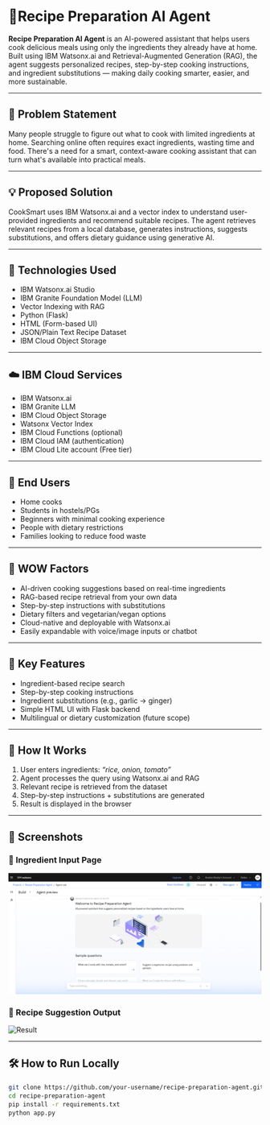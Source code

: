 # 🍳Recipe Preparation AI Agent

**Recipe Preparation AI Agent** is an AI-powered assistant that helps users cook delicious meals using only the ingredients they already have at home. Built using IBM Watsonx.ai and Retrieval-Augmented Generation (RAG), the agent suggests personalized recipes, step-by-step cooking instructions, and ingredient substitutions — making daily cooking smarter, easier, and more sustainable.

---

## 🧩 Problem Statement

Many people struggle to figure out what to cook with limited ingredients at home. Searching online often requires exact ingredients, wasting time and food. There's a need for a smart, context-aware cooking assistant that can turn what's available into practical meals.

---

## 💡 Proposed Solution

CookSmart uses IBM Watsonx.ai and a vector index to understand user-provided ingredients and recommend suitable recipes. The agent retrieves relevant recipes from a local database, generates instructions, suggests substitutions, and offers dietary guidance using generative AI.

---

## 🧠 Technologies Used

- IBM Watsonx.ai Studio
- IBM Granite Foundation Model (LLM)
- Vector Indexing with RAG
- Python (Flask)
- HTML (Form-based UI)
- JSON/Plain Text Recipe Dataset
- IBM Cloud Object Storage

---

## ☁️ IBM Cloud Services

- IBM Watsonx.ai
- IBM Granite LLM
- IBM Cloud Object Storage
- Watsonx Vector Index
- IBM Cloud Functions (optional)
- IBM Cloud IAM (authentication)
- IBM Cloud Lite account (Free tier)

---

## 👥 End Users

- Home cooks  
- Students in hostels/PGs  
- Beginners with minimal cooking experience  
- People with dietary restrictions  
- Families looking to reduce food waste

---

## 🌟 WOW Factors

- AI-driven cooking suggestions based on real-time ingredients
- RAG-based recipe retrieval from your own data
- Step-by-step instructions with substitutions
- Dietary filters and vegetarian/vegan options
- Cloud-native and deployable with Watsonx.ai
- Easily expandable with voice/image inputs or chatbot

---

## 🧪 Key Features

- Ingredient-based recipe search
- Step-by-step cooking instructions
- Ingredient substitutions (e.g., garlic → ginger)
- Simple HTML UI with Flask backend
- Multilingual or dietary customization (future scope)

---

## 🚀 How It Works

1. User enters ingredients: _“rice, onion, tomato”_
2. Agent processes the query using Watsonx.ai and RAG
3. Relevant recipe is retrieved from the dataset
4. Step-by-step instructions + substitutions are generated
5. Result is displayed in the browser

---

## 📸 Screenshots

### 🧾 Ingredient Input Page
![Homepage](homepage.png)

### 🍲 Recipe Suggestion Output
![Result](result.png)

---

## 🛠️ How to Run Locally

```bash
git clone https://github.com/your-username/recipe-preparation-agent.git
cd recipe-preparation-agent
pip install -r requirements.txt
python app.py
